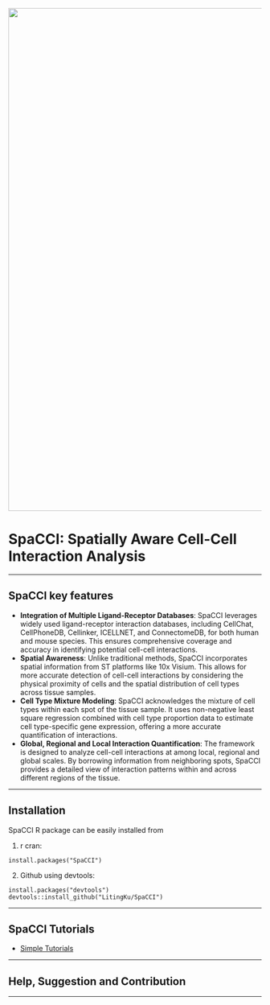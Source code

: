 <p align="center">
  <img width="1000"  src="SPACCI Method Diagram.png">
</p>


# SpaCCI: Spatially Aware Cell-Cell Interaction Analysis

---

## SpaCCI key features

- **Integration of Multiple Ligand-Receptor Databases**: SpaCCI leverages widely used ligand-receptor interaction databases, including CellChat, CellPhoneDB, Cellinker, ICELLNET, and ConnectomeDB, for both human and mouse species. This ensures comprehensive coverage and accuracy in identifying potential cell-cell interactions.
- **Spatial Awareness**: Unlike traditional methods, SpaCCI incorporates spatial information from ST platforms like 10x Visium. This allows for more accurate detection of cell-cell interactions by considering the physical proximity of cells and the spatial distribution of cell types across tissue samples.
- **Cell Type Mixture Modeling**: SpaCCI acknowledges the mixture of cell types within each spot of the tissue sample. It uses non-negative least square regression combined with cell type proportion data to estimate cell type-specific gene expression, offering a more accurate quantification of interactions.
- **Global, Regional and Local Interaction Quantification**: The framework is designed to analyze cell-cell interactions at among local, regional and global scales. By borrowing information from neighboring spots, SpaCCI provides a detailed view of interaction patterns within and across different regions of the tissue.

---

## Installation

SpaCCI R package can be easily installed from 
1. r cran:

```
install.packages("SpaCCI")
```

2. Github using devtools:

```
install.packages("devtools")
devtools::install_github("LitingKu/SpaCCI")
```
---

## SpaCCI Tutorials

- [Simple Tutorials](https://litingku.github.io/SpaCCI/docs/tutorial1/)
---

## Help, Suggestion and Contribution

---


